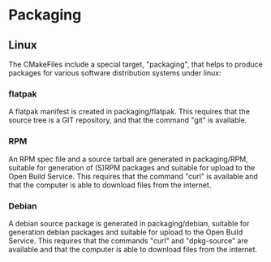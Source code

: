 # Packaging


## Linux

The CMakeFiles include a special target, "packaging", that helps to produce
packages for various software distribution systems under linux:


### flatpak

A flatpak manifest is created in packaging/flatpak.  This requires that the
source tree is a GIT repository, and that the command "git" is available.


### RPM

An RPM spec file and a source tarball are generated in packaging/RPM, suitable
for generation of (S)RPM packages and suitable for upload to the Open Build
Service.  This requires that the command "curl" is available and that the
computer is able to download files from the internet.


### Debian

A debian source package is generated in packaging/debian, suitable for
generation debian packages and suitable for upload to the Open Build
Service. This requires that the commands "curl" and "dpkg-source" are available
and that the computer is able to download files from the internet.
